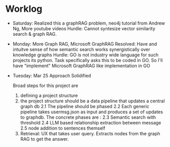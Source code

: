 # Worklog

* Saturday:
  Realized this a graphRAG problem, neo4j tutorial from Andrew Ng, More youtube videos
  Hurdle: Cannot syntesize vector similarity search & graph RAG.
* Monday:
  More Graph RAG, Microsoft GraphRAG
  Resolved: Have and intuitve sense of how semantic search works synergistically over knowledge graphs
  Hurdle: GO is not industry wide language for such projects its python.
  Task specifically asks this to be coded in GO. So I'll have "implement" Microsoft GraphRAG like implementation in GO
* Tuesday:   Mar 25 Approach Solidified

  Broad steps for this project are

  1. defining a project structure
  2. the project structure should be a data pipeline that updates a central graph db
     2.1 The pipeline should be phased
     2.2 Each generic pipeline takes usermsg.json as input and produces a set of updates to graphdb. The concrete phases are :
     2.3 Semantic search with threshold
     2.4 LLM based relationship extraction between message
     2.5  node addition to sentences themself
  3. Retrieval:
     UX that takes user query.
     Extracts nodes from the graph
     RAG to get the answer.

